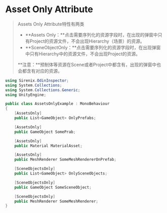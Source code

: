 # Asset Only Attribute

> Assets Only Attribute特性有两类
>
> * **Assets Only：**点击需要序列化的资源字段时，在出现的弹窗中只有Project的资源文件，不会出现Hierarchy（场景）的资源。
> * **SceneObjectOnly：**点击需要序列化的资源字段时，在出现弹窗中只有Hierarchy中的资源文件，不会出现Project的资源。
>
> **注意：**预制体等资源在Scene或者Project中都含有，出现的弹窗中也会都含有对应的资源。

```c#
using Sirenix.OdinInspector;
using System.Collections;
using System.Collections.Generic;
using UnityEngine;

public class AssetsOnlyExample : MonoBehaviour
{
    [AssetsOnly]
    public List<GameObject> OnlyPrefabs;

    [AssetsOnly]
    public GameObject SomePrab;

    [AssetsOnly]
    public Material MaterialAsset;

    [AssetsOnly]
    public MeshRenderer SomeMeshRendererOnPrefab;

    [SceneObjectsOnly]
    public List<GameObject> OnlySceneObjects;

    [SceneObjectsOnly]
    public GameObject SomeSceneObject;

    [SceneObjectsOnly]
    public MeshRenderer SomeMeshRenderer;
}

```

